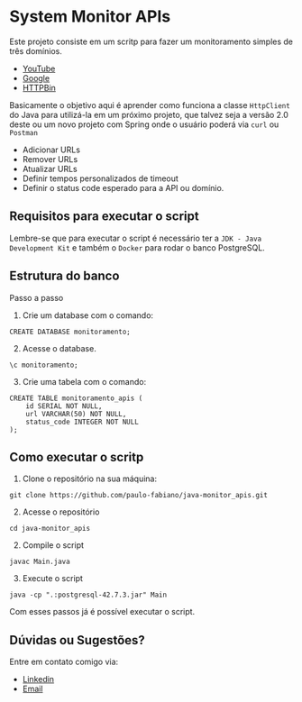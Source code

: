 # System Monitor APIs 

Este projeto consiste em um scritp para fazer um monitoramento simples de três domínios.

- [YouTube](https://youtube.com)
- [Google](https://google.com)
- [HTTPBin](https://httpbin.org/get)

Basicamente o objetivo aqui é aprender como funciona a classe `HttpClient` do Java para utilizá-la
em um próximo projeto, que talvez seja a versão 2.0 deste ou um novo projeto com Spring onde o usuário
poderá via `curl` ou `Postman` 

- Adicionar URLs
- Remover URLs
- Atualizar URLs
- Definir tempos personalizados de timeout
- Definir o status code esperado para a API ou domínio.

## Requisitos para executar o script

Lembre-se que para executar o script é necessário ter a `JDK - Java Development Kit` e também o `Docker` para rodar o banco PostgreSQL.

## Estrutura do banco

Passo a passo 

1. Crie um database com o comando:
```
CREATE DATABASE monitoramento;
```

2. Acesse o database.
```declarative
\c monitoramento;
```

3. Crie uma tabela com o comando:
```
CREATE TABLE monitoramento_apis (
    id SERIAL NOT NULL,
    url VARCHAR(50) NOT NULL,
    status_code INTEGER NOT NULL
);
```

## Como executar o scritp

1. Clone o repositório na sua máquina:

```
git clone https://github.com/paulo-fabiano/java-monitor_apis.git
```

2. Acesse o repositório

```
cd java-monitor_apis
```

2. Compile o script

```
javac Main.java
```

3. Execute o script

```
java -cp ".:postgresql-42.7.3.jar" Main
```

Com esses passos já é possível executar o script.

## Dúvidas ou Sugestões?

Entre em contato comigo via:

- [Linkedin](www.linkedin.com/in/paulo-fabiano)
- [Email](pfabianof@gmail.com)